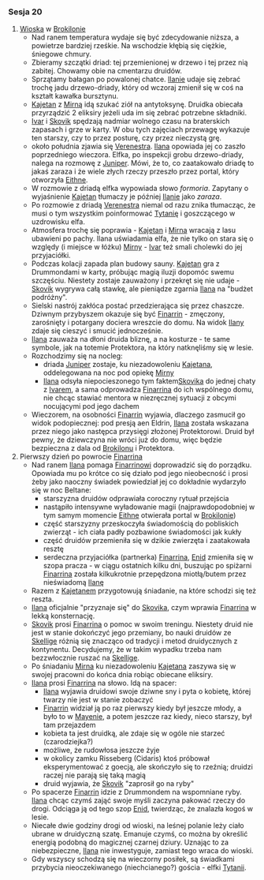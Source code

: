 ### Sesja 20
1. [Wioska](#l_wioska) w [Brokilonie](#l_brokilon)
    * Nad ranem temperatura wydaje się być zdecydowanie niższa, a powietrze bardziej rześkie. Na wschodzie kłębią się ciężkie, śniegowe chmury.
    * Zbieramy szczątki driad: tej przemienionej w drzewo i tej przez nią zabitej. Chowamy obie na cmentarzu druidów.
    * Sprzątamy bałagan po powalonej chatce. [Ilanie](#p_ilana) udaje się zebrać trochę jadu drzewo-driady, który od wczoraj zmienił się w coś na kształt kawałka bursztynu.
    * [Kajetan](#p_kajetan) z [Mirną](#p_mirna) idą szukać ziół na antytoksynę. Druidka obiecała przyrządzić 2 eliksiry jeżeli uda im się zebrać potrzebne składniki.
    * [Ivar](#p_ivar) i [Skovik](#p_skovik) spędzają nadmiar wolnego czasu na braterskich zapasach i grze w karty. W obu tych zajęciach przewagę wykazuje ten starszy, czy to przez posturę, czy przez nieczystą grę.
    * około południa zjawia się [Verenestra](#p_verenestra). [Ilana](#p_ilana) opowiada jej co zaszło poprzedniego wieczora. Elfka, po inspekcji grobu drzewo-driady, nalega na rozmowę z [Juniper](#p_juniper). Mówi, że to, co zaatakowało driadę to jakaś zaraza i że wiele złych rzeczy przeszło przez portal, który otworzyła [Eithne](#p_eithne).
    * W rozmowie z driadą elfka wypowiada słowo *formoria*. Zapytany o wyjaśnienie [Kajetan](#p_kajetan) tłumaczy je później [Ilanie](#p_ilana) jako *zaraza*.
    * Po rozmowie z driadą [Verenestra](#p_verenestra) niemal od razu znika tłumacząc, że musi o tym wszystkim poinformować [Tytanię](#p_tytania) i goszczącego w uzdrowisku elfa.
    * Atmosfera trochę się poprawia - [Kajetan](#p_kajetan) i [Mirna](#p_mirna) wracają z lasu ubawieni po pachy. Ilana uświadamia elfa, że nie tylko on stara się o względy (i miejsce w łóżku) [Mirny](@p_mirna) - [Ivar](@p_ivar) też smali cholewki do jej przyjaciółki.
    * Podczas kolacji zapada plan budowy sauny. [Kajetan](#p_kajetan) gra z Drummondami w karty, próbując magią iluzji dopomóc swemu szczęściu. Niestety zostaje zauważony i przekręt się nie udaje - [Skovik](#p_skovik) wygrywa całą stawkę, ale pieniądze zgarnia [Ilana](#p_ilana) na "budżet podróżny".
    * Sielski nastrój zakłóca postać przedzierająca się przez chaszcze. Dziwnym przybyszem okazuje się być [Finarrin](#p_druid_finarrin) - zmęczony, zarośnięty i potargany dociera wreszcie do domu. Na widok [Ilany](#p_ilana) zdaje się cieszyć i smucić jednocześnie.
    * [Ilana](#p_ilana) zauważa na dłoni druida bliznę, a na kosturze - te same symbole, jak na totemie Protektora, na który natknęliśmy się w lesie.
    * Rozchodzimy się na nocleg: 
        * driada [Juniper](#p_juniper) zostaje, ku niezadowoleniu [Kajetana](#p_kajetan), oddelegowana na noc pod opiekę [Mirny](#p_mirna)
        * [Ilana](#p_ilana) odsyła niepocieszonego tym faktem[Skovika](#p_skovik) do jednej chaty z [Ivarem](#p_ivar), a sama odprowadza [Finarrina](#p_druid_finarrin) do ich wspólnego domu, nie chcąc stawiać mentora w niezręcznej sytuacji z obcymi nocującymi pod jego dachem
    * Wieczorem, na osobności [Finarrin](#p_druid_finarrin) wyjawia, dlaczego zasmucił go widok podopiecznej: pod presją aen Eldrin, [Ilana](#p_ilana) została wskazana przez niego jako następca przysięgi złożonej Protektorowi. Druid był pewny, że dziewczyna nie wróci już do domu, więc będzie bezpieczna z dala od [Brokilonu](#l_brokilon) i Protektora.
2. Pierwszy dzień po powrocie [Finarrina](#p_druid_finarrin)
    * Nad ranem [Ilana](#p_ilana) pomaga [Finarrinowi](#p_druid_finarrin) doprowadzić się do porządku. Opowiada mu po krótce co się działo pod jego nieobecność i prosi żeby jako naoczny świadek powiedział jej co dokładnie wydarzyło się w noc Beltane:
        * starszyzna druidów odprawiała coroczny rytuał przejścia
        * nastąpiło intensywne wyładowanie magii (najprawdopodobniej w tym samym momencie [Eithne](#p_eithne) otwierała portal w [Brokilonie](#l_brokilon))
        * część starszyzny przeskoczyła świadomością do pobliskich zwierząt - ich ciała padły pozbawione świadomości jak kukły
        * część druidów przemieniła się w dzikie zwierzęta i zaatakowała resztę
        * serdeczna przyjaciółka (partnerka) [Finarrina](#p_druid_finarrin), [Enid](#p_enid) zmieniła się w szopa pracza - w ciągu ostatnich kilku dni, buszując po spiżarni [Finarrina](#p_druid_finarrin) została kilkukrotnie przepędzona miotłą/butem przez nieświadomą [Ilanę](#p_ilana)
    * Razem z [Kajetanem](#p_kajetan) przygotowują śniadanie, na które schodzi się też reszta.
    * [Ilana](#p_ilana) oficjalnie "przyznaje się" do [Skovika](#p_skovik), czym wprawia [Finarrina](#p_druid_finarrin) w lekką konsternację.
    * [Skovik](#p_skovik) prosi [Finarrina](#p_druid_finarrin) o pomoc w swoim treningu. Niestety druid nie jest w stanie dokończyć jego przemiany, bo nauki druidów ze [Skellige](#l_wyspy_skellige) różnią się znacząco od tradycji i metod druidycznych z kontynentu. Decydujemy, że w takim wypadku trzeba nam bezzwłocznie ruszać na [Skellige](#l_wyspy_skellige).
    * Po śniadaniu [Mirna](#p_mirna) ku niezadowoleniu [Kajetana](#p_kajetan) zaszywa się w swojej pracowni do końca dnia robiąc obiecane eliksiry. 
    * [Ilana](#p_ilana) prosi [Finarrina](#p_druid_finarrin) na słowo. Idą na spacer:
        * [Ilana](#p_ilana) wyjawia druidowi swoje dziwne sny i pyta o kobietę, której twarzy nie jest w stanie zobaczyć 
        * [Finarrin](#p_druid_finarrin) widział ją po raz pierwszy kiedy był jeszcze młody, a było to w [Mayenie](#l_mayena), a potem jeszcze raz kiedy, nieco starszy, był tam przejazdem
        * kobieta ta jest druidką, ale zdaje się w ogóle nie starzeć (czarodziejka?)
        * możliwe, że rudowłosa jeszcze żyje
        * w okolicy zamku Risseberg (Cidaris) ktoś próbował eksperymentować z goecją, ale skończyło się to rzeźnią; druidzi raczej nie parają się taką magią
        * druid wyjawia, że [Skovik](#p_skovik) "zaprosił go na ryby"
    * Po spacerze [Finarrin](#p_druid_finarrin) idzie z Drummondem na wspomniane ryby. [Ilana](#p_ilana) chcąc czymś zająć swoje myśli zaczyna pakować rzeczy do drogi. Odciąga ją od tego szop [Enid](#p_enid), twierdząc, że znalazła kogoś w lesie. 
    * Niecałe dwie godziny drogi od wioski, na leśnej polanie leży ciało ubrane w druidyczną szatę. Emanuje czymś, co można by określić energią podobną do magicznej czarnej dziury. Uznając to za niebezpieczne, [Ilana](#p_ilana) nie inwestyguje, zamiast tego wraca do wioski.
    * Gdy wszyscy schodzą się na wieczorny posiłek, są świadkami przybycia nieoczekiwanego (niechcianego?) gościa - elfki [Tytanii](#p_tytania).